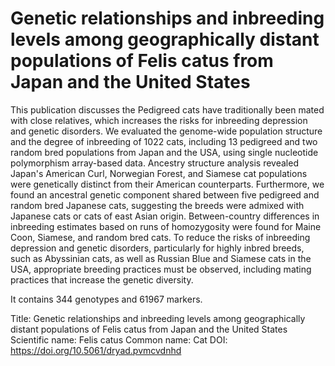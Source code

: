 # Genetic relationships and inbreeding levels among geographically distant populations of Felis catus from Japan and the United States

This publication discusses the Pedigreed cats have traditionally been mated with close relatives, which increases the risks for inbreeding depression and genetic disorders. We evaluated the genome-wide population structure and the degree of inbreeding of 1022 cats, including 13 pedigreed and two random bred populations from Japan and the USA, using single nucleotide polymorphism array-based data. Ancestry structure analysis revealed Japan's American Curl, Norwegian Forest, and Siamese cat populations were genetically distinct from their American counterparts. Furthermore, we found an ancestral genetic component shared between five pedigreed and random bred Japanese cats, suggesting the breeds were admixed with Japanese cats or cats of east Asian origin. Between-country differences in inbreeding estimates based on runs of homozygosity were found for Maine Coon, Siamese, and random bred cats. To reduce the risks of inbreeding depression and genetic disorders, particularly for highly inbred breeds, such as Abyssinian cats, as well as Russian Blue and Siamese cats in the USA, appropriate breeding practices must be observed, including mating practices that increase the genetic diversity.

It contains 344 genotypes and 61967 markers.

Title: Genetic relationships and inbreeding levels among geographically distant populations of Felis catus from Japan and the United States
Scientific name: Felis catus
Common name: Cat
DOI: https://doi.org/10.5061/dryad.pvmcvdnhd

